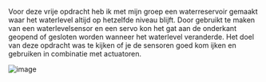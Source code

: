Voor deze vrije opdracht heb ik met mijn groep een waterreservoir gemaakt waar het waterlevel altijd op hetzelfde niveau blijft. Door gebruikt te maken van een waterlevelsensor en een servo kon het gat aan de onderkant geopend of gesloten worden wanneer het waterlevel veranderde. Het doel van deze opdracht was te kijken of je de sensoren goed kom ijken en gebruiken in combinatie met actuatoren.


![image](https://user-images.githubusercontent.com/90836552/234884129-ece4d210-252c-472c-a0f1-f21e7d6c5fbe.png)
